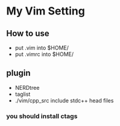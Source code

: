 # My Vim Setting

## How to use

* put .vim into $HOME/
* put .vimrc into $HOME/

## plugin
* NERDtree
* taglist
* ./vim/cpp_src include stdc++ head files

### you should install ctags


